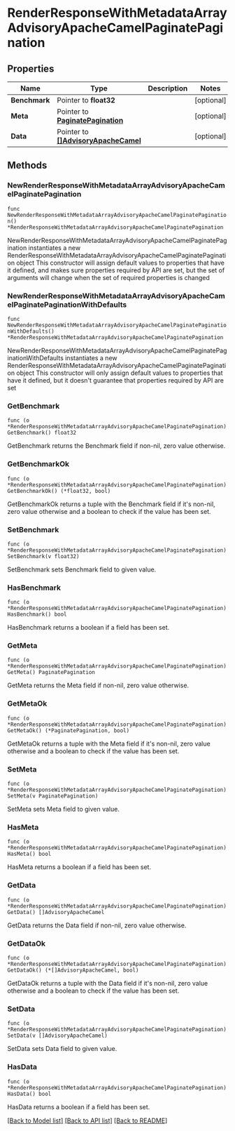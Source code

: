 # RenderResponseWithMetadataArrayAdvisoryApacheCamelPaginatePagination

## Properties

Name | Type | Description | Notes
------------ | ------------- | ------------- | -------------
**Benchmark** | Pointer to **float32** |  | [optional] 
**Meta** | Pointer to [**PaginatePagination**](PaginatePagination.md) |  | [optional] 
**Data** | Pointer to [**[]AdvisoryApacheCamel**](AdvisoryApacheCamel.md) |  | [optional] 

## Methods

### NewRenderResponseWithMetadataArrayAdvisoryApacheCamelPaginatePagination

`func NewRenderResponseWithMetadataArrayAdvisoryApacheCamelPaginatePagination() *RenderResponseWithMetadataArrayAdvisoryApacheCamelPaginatePagination`

NewRenderResponseWithMetadataArrayAdvisoryApacheCamelPaginatePagination instantiates a new RenderResponseWithMetadataArrayAdvisoryApacheCamelPaginatePagination object
This constructor will assign default values to properties that have it defined,
and makes sure properties required by API are set, but the set of arguments
will change when the set of required properties is changed

### NewRenderResponseWithMetadataArrayAdvisoryApacheCamelPaginatePaginationWithDefaults

`func NewRenderResponseWithMetadataArrayAdvisoryApacheCamelPaginatePaginationWithDefaults() *RenderResponseWithMetadataArrayAdvisoryApacheCamelPaginatePagination`

NewRenderResponseWithMetadataArrayAdvisoryApacheCamelPaginatePaginationWithDefaults instantiates a new RenderResponseWithMetadataArrayAdvisoryApacheCamelPaginatePagination object
This constructor will only assign default values to properties that have it defined,
but it doesn't guarantee that properties required by API are set

### GetBenchmark

`func (o *RenderResponseWithMetadataArrayAdvisoryApacheCamelPaginatePagination) GetBenchmark() float32`

GetBenchmark returns the Benchmark field if non-nil, zero value otherwise.

### GetBenchmarkOk

`func (o *RenderResponseWithMetadataArrayAdvisoryApacheCamelPaginatePagination) GetBenchmarkOk() (*float32, bool)`

GetBenchmarkOk returns a tuple with the Benchmark field if it's non-nil, zero value otherwise
and a boolean to check if the value has been set.

### SetBenchmark

`func (o *RenderResponseWithMetadataArrayAdvisoryApacheCamelPaginatePagination) SetBenchmark(v float32)`

SetBenchmark sets Benchmark field to given value.

### HasBenchmark

`func (o *RenderResponseWithMetadataArrayAdvisoryApacheCamelPaginatePagination) HasBenchmark() bool`

HasBenchmark returns a boolean if a field has been set.

### GetMeta

`func (o *RenderResponseWithMetadataArrayAdvisoryApacheCamelPaginatePagination) GetMeta() PaginatePagination`

GetMeta returns the Meta field if non-nil, zero value otherwise.

### GetMetaOk

`func (o *RenderResponseWithMetadataArrayAdvisoryApacheCamelPaginatePagination) GetMetaOk() (*PaginatePagination, bool)`

GetMetaOk returns a tuple with the Meta field if it's non-nil, zero value otherwise
and a boolean to check if the value has been set.

### SetMeta

`func (o *RenderResponseWithMetadataArrayAdvisoryApacheCamelPaginatePagination) SetMeta(v PaginatePagination)`

SetMeta sets Meta field to given value.

### HasMeta

`func (o *RenderResponseWithMetadataArrayAdvisoryApacheCamelPaginatePagination) HasMeta() bool`

HasMeta returns a boolean if a field has been set.

### GetData

`func (o *RenderResponseWithMetadataArrayAdvisoryApacheCamelPaginatePagination) GetData() []AdvisoryApacheCamel`

GetData returns the Data field if non-nil, zero value otherwise.

### GetDataOk

`func (o *RenderResponseWithMetadataArrayAdvisoryApacheCamelPaginatePagination) GetDataOk() (*[]AdvisoryApacheCamel, bool)`

GetDataOk returns a tuple with the Data field if it's non-nil, zero value otherwise
and a boolean to check if the value has been set.

### SetData

`func (o *RenderResponseWithMetadataArrayAdvisoryApacheCamelPaginatePagination) SetData(v []AdvisoryApacheCamel)`

SetData sets Data field to given value.

### HasData

`func (o *RenderResponseWithMetadataArrayAdvisoryApacheCamelPaginatePagination) HasData() bool`

HasData returns a boolean if a field has been set.


[[Back to Model list]](../README.md#documentation-for-models) [[Back to API list]](../README.md#documentation-for-api-endpoints) [[Back to README]](../README.md)


